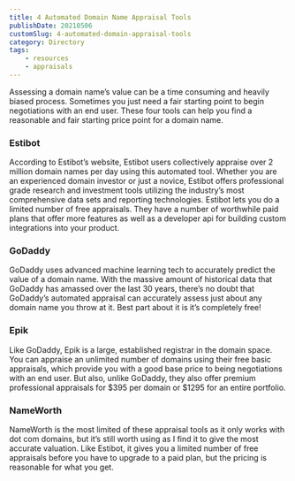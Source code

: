 ```yaml
---
title: 4 Automated Domain Name Appraisal Tools
publishDate: 20210506
customSlug: 4-automated-domain-appraisal-tools
category: Directory
tags:
    - resources
    - appraisals
---
```


Assessing a domain name’s value can be a time consuming and heavily biased process. Sometimes you just need a fair starting point to begin negotiations with an end user. These four tools can help you find a reasonable and fair starting price point for a domain name.

### Estibot

According to Estibot’s website, Estibot users collectively appraise over 2 million domain names per day using this automated tool. Whether you are an experienced domain investor or just a novice, Estibot offers professional grade research and investment tools utilizing the industry’s most comprehensive data sets and reporting technologies. Estibot lets you do a limited number of free appraisals. They have a number of worthwhile paid plans that offer more features as well as a developer api for building custom integrations into your product.

### GoDaddy

GoDaddy uses advanced machine learning tech to accurately predict the value of a domain name. With the massive amount of historical data that GoDaddy has amassed over the last 30 years, there’s no doubt that GoDaddy’s automated appraisal can accurately assess just about any domain name you throw at it. Best part about it is it’s completely free!

### Epik

Like GoDaddy, Epik is a large, established registrar in the domain space. You can appraise an unlimited number of domains using their free basic appraisals, which provide you with a good base price to being negotiations with an end user. But also, unlike GoDaddy, they also offer premium professional appraisals for $395 per domain or $1295 for an entire portfolio.

### NameWorth

NameWorth is the most limited of these appraisal tools as it only works with dot com domains, but it’s still worth using as I find it to give the most accurate valuation. Like Estibot, it gives you a limited number of free appraisals before you have to upgrade to a paid plan, but the pricing is reasonable for what you get.
